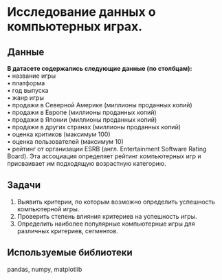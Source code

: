 # Исследование данных о компьютерных играх. <br>  
## Данные
**В датасете содержались следующие данные (по столбцам):** <br>
•	название игры <br>
•	платформа <br>
•	год выпуска <br>
•	жанр игры <br>
•	продажи в Северной Америке (миллионы проданных копий) <br>
•	продажи в Европе (миллионы проданных копий) <br>
•	продажи в Японии (миллионы проданных копий) <br>
•	продажи в других странах (миллионы проданных копий) <br>
•	оценка критиков (максимум 100) <br>
•	оценка пользователей (максимум 10) <br>
•	рейтинг от организации ESRB (англ. Entertainment Software Rating Board). Эта ассоциация определяет рейтинг компьютерных игр и присваивает им подходящую возрастную категорию.
## Задачи
1. Выявить критерии, по которым возможно определить успешность компьютерной игры. <br>
2. Проверить степень влияния критериев на успешность игры.  <br>
3. Определить наиболее популярные компьютерные игры для различных критериев, сегментов. <br>
## Используемые библиотеки
pandas, numpy, matplotlib
